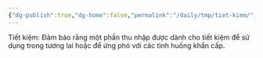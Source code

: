 ```yaml
---
{"dg-publish":true,"dg-home":false,"permalink":"/daily/tmp/tiet-kiem/","dgPassFrontmatter":true,"noteIcon":"","updated":"2025-01-14T22:05:31.325+07:00"}
---
```


Tiết kiệm: Đảm bảo rằng một phần thu nhập được dành cho tiết kiệm để sử dụng trong tương lai hoặc để ứng phó với các tình huống khẩn cấp.